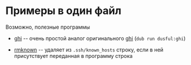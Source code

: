 # Примеры в один файл

Возможно, полезные программы

* [ghi](./ghi.d) -- очень простой аналог оригинального [ghi](https://github.com/stephencelis/ghi) (`dub run dusful:ghi`)

* [rmknown](./rmknonw.d) -- удаляет из `.ssh/known_hosts` строку, если в ней присутствует переданная в программу строка
